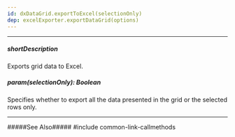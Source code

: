 ```yaml
---
id: dxDataGrid.exportToExcel(selectionOnly)
dep: excelExporter.exportDataGrid(options)
---
```

---
##### shortDescription
Exports grid data to Excel.

##### param(selectionOnly): Boolean
Specifies whether to export all the data presented in the grid or the selected rows only.

---

#####See Also#####
#include common-link-callmethods